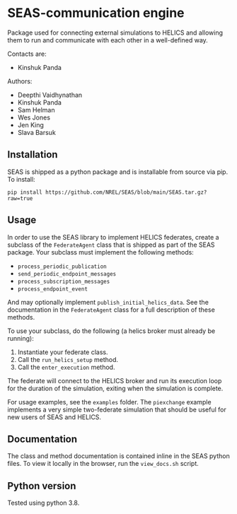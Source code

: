 # SEAS-communication engine

Package used for connecting external simulations to HELICS and allowing them to run and communicate with each other in a well-defined way.

Contacts are:
- Kinshuk Panda

Authors:
- Deepthi Vaidhynathan
- Kinshuk Panda
- Sam Helman
- Wes Jones
- Jen King
- Slava Barsuk

## Installation

SEAS is shipped as a python package and is installable from source via pip. To install:

`pip install https://github.com/NREL/SEAS/blob/main/SEAS.tar.gz?raw=true`


## Usage

In order to use the SEAS library to implement HELICS federates, create a subclass of the `FederateAgent` class that is shipped as part of the SEAS package. Your subclass must implement the following methods:

- `process_periodic_publication`
- `send_periodic_endpoint_messages`
- `process_subscription_messages`
- `process_endpoint_event`

And may optionally implement `publish_initial_helics_data`. See the documentation in the `FederateAgent` class for a full description of these methods.

To use your subclass, do the following (a helics broker must already be running):

1. Instantiate your federate class.
2. Call the `run_helics_setup` method.
3. Call the `enter_execution` method.

The federate will connect to the HELICS broker and run its execution loop for the duration of the simulation, exiting when the simulation is complete. 

For usage examples, see the `examples` folder. The `piexchange` example implements a very simple two-federate simulation that should be useful for new users of SEAS and HELICS.

## Documentation

The class and method documentation is contained inline in the SEAS python files. To view it locally in the browser, run the `view_docs.sh` script.

## Python version

Tested using python 3.8.
